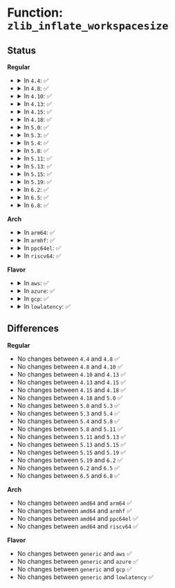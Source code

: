 # Function: <code>zlib_inflate_workspacesize</code>

## Status
<b>Regular</b>
<ul>
<li>
<details>
<summary>In <code>4.4</code>: ✅</summary>

```c
int zlib_inflate_workspacesize();
```

**Collision:** Unique Global

**Inline:** No

**Transformation:** False

**Instances:**

```
In lib/zlib_inflate/inflate.c (ffffffff81407d80)
Location: lib/zlib_inflate/inflate.c:18
Inline: False
Direct callers:
  - fs/pstore/platform.c:allocate_buf_for_compression
  - lib/decompress_inflate.c:__gunzip
  - lib/zlib_inflate/infutil.c:zlib_inflate_blob
```
**Symbols:**

```
ffffffff81407d80-ffffffff81407d8b: zlib_inflate_workspacesize (STB_GLOBAL)
```
</details>
</li>
<li>
<details>
<summary>In <code>4.8</code>: ✅</summary>

```c
int zlib_inflate_workspacesize();
```

**Collision:** Unique Global

**Inline:** No

**Transformation:** False

**Instances:**

```
In lib/zlib_inflate/inflate.c (ffffffff8144fc10)
Location: lib/zlib_inflate/inflate.c:18
Inline: False
Direct callers:
  - fs/squashfs/zlib_wrapper.c:zlib_init
  - fs/pstore/platform.c:allocate_zlib
  - lib/decompress_inflate.c:__gunzip
  - lib/zlib_inflate/infutil.c:zlib_inflate_blob
```
**Symbols:**

```
ffffffff8144fc10-ffffffff8144fc1b: zlib_inflate_workspacesize (STB_GLOBAL)
```
</details>
</li>
<li>
<details>
<summary>In <code>4.10</code>: ✅</summary>

```c
int zlib_inflate_workspacesize();
```

**Collision:** Unique Global

**Inline:** No

**Transformation:** False

**Instances:**

```
In lib/zlib_inflate/inflate.c (ffffffff8146e5d0)
Location: lib/zlib_inflate/inflate.c:18
Inline: False
Direct callers:
  - fs/squashfs/zlib_wrapper.c:zlib_init
  - fs/pstore/platform.c:allocate_zlib
  - lib/decompress_inflate.c:__gunzip
  - lib/zlib_inflate/infutil.c:zlib_inflate_blob
```
**Symbols:**

```
ffffffff8146e5d0-ffffffff8146e5db: zlib_inflate_workspacesize (STB_GLOBAL)
```
</details>
</li>
<li>
<details>
<summary>In <code>4.13</code>: ✅</summary>

```c
int zlib_inflate_workspacesize();
```

**Collision:** Unique Global

**Inline:** No

**Transformation:** False

**Instances:**

```
In lib/zlib_inflate/inflate.c (ffffffff81473bd0)
Location: lib/zlib_inflate/inflate.c:18
Inline: False
Direct callers:
  - fs/squashfs/zlib_wrapper.c:zlib_init
  - fs/pstore/platform.c:allocate_zlib
  - lib/zlib_inflate/infutil.c:zlib_inflate_blob
  - lib/decompress_inflate.c:__gunzip
```
**Symbols:**

```
ffffffff81473bd0-ffffffff81473bdb: zlib_inflate_workspacesize (STB_GLOBAL)
```
</details>
</li>
<li>
<details>
<summary>In <code>4.15</code>: ✅</summary>

```c
int zlib_inflate_workspacesize();
```

**Collision:** Unique Global

**Inline:** No

**Transformation:** False

**Instances:**

```
In lib/zlib_inflate/inflate.c (ffffffff814a0f60)
Location: lib/zlib_inflate/inflate.c:18
Inline: False
Direct callers:
  - fs/squashfs/zlib_wrapper.c:zlib_init
  - fs/pstore/platform.c:allocate_zlib
  - lib/zlib_inflate/infutil.c:zlib_inflate_blob
  - lib/decompress_inflate.c:__gunzip
```
**Symbols:**

```
ffffffff814a0f60-ffffffff814a0f6b: zlib_inflate_workspacesize (STB_GLOBAL)
```
</details>
</li>
<li>
<details>
<summary>In <code>4.18</code>: ✅</summary>

```c
int zlib_inflate_workspacesize();
```

**Collision:** Unique Global

**Inline:** No

**Transformation:** False

**Instances:**

```
In lib/zlib_inflate/inflate.c (ffffffff814d61f0)
Location: lib/zlib_inflate/inflate.c:18
Inline: False
Direct callers:
  - fs/squashfs/zlib_wrapper.c:zlib_init
  - crypto/deflate.c:deflate_decomp_init
  - lib/zlib_inflate/infutil.c:zlib_inflate_blob
  - lib/decompress_inflate.c:__gunzip
```
**Symbols:**

```
ffffffff814d61f0-ffffffff814d61f6: zlib_inflate_workspacesize (STB_GLOBAL)
```
</details>
</li>
<li>
<details>
<summary>In <code>5.0</code>: ✅</summary>

```c
int zlib_inflate_workspacesize();
```

**Collision:** Unique Global

**Inline:** No

**Transformation:** False

**Instances:**

```
In lib/zlib_inflate/inflate.c (ffffffff814eac60)
Location: lib/zlib_inflate/inflate.c:18
Inline: False
Direct callers:
  - fs/squashfs/zlib_wrapper.c:zlib_init
  - crypto/deflate.c:deflate_decomp_init
  - lib/zlib_inflate/infutil.c:zlib_inflate_blob
  - lib/decompress_inflate.c:__gunzip
```
**Symbols:**

```
ffffffff814eac60-ffffffff814eac66: zlib_inflate_workspacesize (STB_GLOBAL)
```
</details>
</li>
<li>
<details>
<summary>In <code>5.3</code>: ✅</summary>

```c
int zlib_inflate_workspacesize();
```

**Collision:** Unique Global

**Inline:** No

**Transformation:** False

**Instances:**

```
In lib/zlib_inflate/inflate.c (ffffffff815179c0)
Location: lib/zlib_inflate/inflate.c:18
Inline: False
Direct callers:
  - fs/squashfs/zlib_wrapper.c:zlib_init
  - crypto/deflate.c:deflate_decomp_init
  - lib/zlib_inflate/infutil.c:zlib_inflate_blob
  - lib/decompress_inflate.c:__gunzip
```
**Symbols:**

```
ffffffff815179c0-ffffffff815179c6: zlib_inflate_workspacesize (STB_GLOBAL)
```
</details>
</li>
<li>
<details>
<summary>In <code>5.4</code>: ✅</summary>

```c
int zlib_inflate_workspacesize();
```

**Collision:** Unique Global

**Inline:** No

**Transformation:** False

**Instances:**

```
In lib/zlib_inflate/inflate.c (ffffffff81538400)
Location: lib/zlib_inflate/inflate.c:28
Inline: False
Direct callers:
  - fs/squashfs/zlib_wrapper.c:zlib_init
  - crypto/deflate.c:deflate_decomp_init
  - lib/zlib_inflate/infutil.c:zlib_inflate_blob
  - lib/decompress_inflate.c:__gunzip
```
**Symbols:**

```
ffffffff81538400-ffffffff81538406: zlib_inflate_workspacesize (STB_GLOBAL)
```
</details>
</li>
<li>
<details>
<summary>In <code>5.8</code>: ✅</summary>

```c
int zlib_inflate_workspacesize();
```

**Collision:** Unique Global

**Inline:** No

**Transformation:** False

**Instances:**

```
In lib/zlib_inflate/inflate.c (ffffffff8159c920)
Location: lib/zlib_inflate/inflate.c:28
Inline: False
Direct callers:
  - fs/squashfs/zlib_wrapper.c:zlib_init
  - security/apparmor/apparmorfs.c:deflate_decompress
  - crypto/deflate.c:deflate_init
  - crypto/deflate.c:zlib_deflate_alloc_ctx
  - crypto/deflate.c:deflate_alloc_ctx
  - lib/zlib_inflate/infutil.c:zlib_inflate_blob
  - lib/decompress_inflate.c:__gunzip
```
**Symbols:**

```
ffffffff8159c920-ffffffff8159c926: zlib_inflate_workspacesize (STB_GLOBAL)
```
</details>
</li>
<li>
<details>
<summary>In <code>5.11</code>: ✅</summary>

```c
int zlib_inflate_workspacesize();
```

**Collision:** Unique Global

**Inline:** No

**Transformation:** False

**Instances:**

```
In lib/zlib_inflate/inflate.c (ffffffff815b8380)
Location: lib/zlib_inflate/inflate.c:28
Inline: False
Direct callers:
  - fs/squashfs/zlib_wrapper.c:zlib_init
  - security/apparmor/apparmorfs.c:deflate_decompress
  - crypto/deflate.c:deflate_init
  - crypto/deflate.c:zlib_deflate_alloc_ctx
  - crypto/deflate.c:deflate_alloc_ctx
  - lib/zlib_inflate/infutil.c:zlib_inflate_blob
  - lib/decompress_inflate.c:__gunzip
```
**Symbols:**

```
ffffffff815b8380-ffffffff815b8390: zlib_inflate_workspacesize (STB_GLOBAL)
```
</details>
</li>
<li>
<details>
<summary>In <code>5.13</code>: ✅</summary>

```c
int zlib_inflate_workspacesize();
```

**Collision:** Unique Global

**Inline:** No

**Transformation:** False

**Instances:**

```
In lib/zlib_inflate/inflate.c (ffffffff815c31f0)
Location: lib/zlib_inflate/inflate.c:28
Inline: False
Direct callers:
  - fs/squashfs/zlib_wrapper.c:zlib_init
  - security/apparmor/apparmorfs.c:rawdata_open
  - crypto/deflate.c:deflate_init
  - crypto/deflate.c:zlib_deflate_alloc_ctx
  - crypto/deflate.c:deflate_alloc_ctx
  - lib/zlib_inflate/infutil.c:zlib_inflate_blob
  - lib/decompress_inflate.c:__gunzip
```
**Symbols:**

```
ffffffff815c31f0-ffffffff815c3200: zlib_inflate_workspacesize (STB_GLOBAL)
```
</details>
</li>
<li>
<details>
<summary>In <code>5.15</code>: ✅</summary>

```c
int zlib_inflate_workspacesize();
```

**Collision:** Unique Global

**Inline:** No

**Transformation:** False

**Instances:**

```
In lib/zlib_inflate/inflate.c (ffffffff8162b170)
Location: lib/zlib_inflate/inflate.c:28
Inline: False
Direct callers:
  - fs/squashfs/zlib_wrapper.c:zlib_init
  - security/apparmor/apparmorfs.c:rawdata_open
  - crypto/deflate.c:deflate_init
  - crypto/deflate.c:zlib_deflate_alloc_ctx
  - crypto/deflate.c:deflate_alloc_ctx
  - lib/zlib_inflate/infutil.c:zlib_inflate_blob
  - lib/decompress_inflate.c:__gunzip
```
**Symbols:**

```
ffffffff8162b170-ffffffff8162b180: zlib_inflate_workspacesize (STB_GLOBAL)
```
</details>
</li>
<li>
<details>
<summary>In <code>5.19</code>: ✅</summary>

```c
int zlib_inflate_workspacesize();
```

**Collision:** Unique Global

**Inline:** No

**Transformation:** False

**Instances:**

```
In lib/zlib_inflate/inflate.c (ffffffff816fc700)
Location: lib/zlib_inflate/inflate.c:28
Inline: False
Direct callers:
  - fs/squashfs/zlib_wrapper.c:zlib_init
  - crypto/deflate.c:deflate_init
  - lib/zlib_inflate/infutil.c:zlib_inflate_blob
  - lib/decompress_inflate.c:__gunzip
```
**Symbols:**

```
ffffffff816fc700-ffffffff816fc714: zlib_inflate_workspacesize (STB_GLOBAL)
```
</details>
</li>
<li>
<details>
<summary>In <code>6.2</code>: ✅</summary>

```c
int zlib_inflate_workspacesize();
```

**Collision:** Unique Global

**Inline:** No

**Transformation:** False

**Instances:**

```
In lib/zlib_inflate/inflate.c (ffffffff817ef440)
Location: lib/zlib_inflate/inflate.c:28
Inline: False
Direct callers:
  - fs/squashfs/zlib_wrapper.c:zlib_init
  - crypto/deflate.c:deflate_init
  - lib/zlib_inflate/infutil.c:zlib_inflate_blob
  - lib/decompress_inflate.c:__gunzip
```
**Symbols:**

```
ffffffff817ef440-ffffffff817ef454: zlib_inflate_workspacesize (STB_GLOBAL)
```
</details>
</li>
<li>
<details>
<summary>In <code>6.5</code>: ✅</summary>

```c
int zlib_inflate_workspacesize();
```

**Collision:** Unique Global

**Inline:** No

**Transformation:** False

**Instances:**

```
In lib/zlib_inflate/inflate.c (ffffffff8182f7b0)
Location: lib/zlib_inflate/inflate.c:28
Inline: False
Direct callers:
  - fs/squashfs/zlib_wrapper.c:zlib_init
  - crypto/deflate.c:deflate_init
  - lib/zlib_inflate/infutil.c:zlib_inflate_blob
```
**Symbols:**

```
ffffffff8182f7b0-ffffffff8182f7c4: zlib_inflate_workspacesize (STB_GLOBAL)
```
</details>
</li>
<li>
<details>
<summary>In <code>6.8</code>: ✅</summary>

```c
int zlib_inflate_workspacesize();
```

**Collision:** Unique Global

**Inline:** No

**Transformation:** False

**Instances:**

```
In lib/zlib_inflate/inflate.c (ffffffff81881340)
Location: lib/zlib_inflate/inflate.c:28
Inline: False
Direct callers:
  - fs/squashfs/zlib_wrapper.c:zlib_init
  - fs/pstore/platform.c:pstore_get_backend_records
  - crypto/deflate.c:deflate_init
  - crypto/deflate.c:deflate_alloc_ctx
  - lib/zlib_inflate/infutil.c:zlib_inflate_blob
```
**Symbols:**

```
ffffffff81881340-ffffffff81881354: zlib_inflate_workspacesize (STB_GLOBAL)
```
</details>
</li>
</ul>
<b>Arch</b>
<ul>
<li>
<details>
<summary>In <code>arm64</code>: ✅</summary>

```c
int zlib_inflate_workspacesize();
```

**Collision:** Unique Global

**Inline:** No

**Transformation:** False

**Instances:**

```
In lib/zlib_inflate/inflate.c (ffff800010645180)
Location: lib/zlib_inflate/inflate.c:28
Inline: False
Direct callers:
  - fs/squashfs/zlib_wrapper.c:zlib_init
  - crypto/deflate.c:deflate_decomp_init
  - lib/zlib_inflate/infutil.c:zlib_inflate_blob
  - lib/decompress_inflate.c:__gunzip
```
**Symbols:**

```
ffff800010645180-ffff800010645188: zlib_inflate_workspacesize (STB_GLOBAL)
```
</details>
</li>
<li>
<details>
<summary>In <code>armhf</code>: ✅</summary>

```c
int zlib_inflate_workspacesize();
```

**Collision:** Unique Global

**Inline:** No

**Transformation:** False

**Instances:**

```
In lib/zlib_inflate/inflate.c (c07eb8d8)
Location: lib/zlib_inflate/inflate.c:28
Inline: False
Direct callers:
  - fs/squashfs/zlib_wrapper.c:zlib_init
  - crypto/deflate.c:deflate_decomp_init
  - lib/zlib_inflate/infutil.c:zlib_inflate_blob
  - lib/decompress_inflate.c:__gunzip
```
**Symbols:**

```
c07eb8d8-c07eb8ec: zlib_inflate_workspacesize (STB_GLOBAL)
```
</details>
</li>
<li>
<details>
<summary>In <code>ppc64el</code>: ✅</summary>

```c
int zlib_inflate_workspacesize();
```

**Collision:** Unique Global

**Inline:** No

**Transformation:** False

**Instances:**

```
In lib/zlib_inflate/inflate.c (c0000000007f1270)
Location: lib/zlib_inflate/inflate.c:28
Inline: False
Direct callers:
  - fs/squashfs/zlib_wrapper.c:zlib_init
  - crypto/deflate.c:deflate_decomp_init
  - lib/zlib_inflate/infutil.c:zlib_inflate_blob
  - lib/decompress_inflate.c:__gunzip
```
**Symbols:**

```
c0000000007f1270-c0000000007f127c: zlib_inflate_workspacesize (STB_GLOBAL)
```
</details>
</li>
<li>
<details>
<summary>In <code>riscv64</code>: ✅</summary>

```c
int zlib_inflate_workspacesize();
```

**Collision:** Unique Global

**Inline:** No

**Transformation:** False

**Instances:**

```
In lib/zlib_inflate/inflate.c (ffffffe0004717a6)
Location: lib/zlib_inflate/inflate.c:28
Inline: False
Direct callers:
  - fs/squashfs/zlib_wrapper.c:zlib_init
  - crypto/deflate.c:deflate_decomp_init
  - lib/zlib_inflate/infutil.c:zlib_inflate_blob
  - lib/decompress_inflate.c:__gunzip
```
**Symbols:**

```
ffffffe0004717a6-ffffffe0004717b8: zlib_inflate_workspacesize (STB_GLOBAL)
```
</details>
</li>
</ul>
<b>Flavor</b>
<ul>
<li>
<details>
<summary>In <code>aws</code>: ✅</summary>

```c
int zlib_inflate_workspacesize();
```

**Collision:** Unique Global

**Inline:** No

**Transformation:** False

**Instances:**

```
In lib/zlib_inflate/inflate.c (ffffffff815309e0)
Location: lib/zlib_inflate/inflate.c:28
Inline: False
Direct callers:
  - fs/squashfs/zlib_wrapper.c:zlib_init
  - crypto/deflate.c:deflate_decomp_init
  - lib/zlib_inflate/infutil.c:zlib_inflate_blob
  - lib/decompress_inflate.c:__gunzip
```
**Symbols:**

```
ffffffff815309e0-ffffffff815309e6: zlib_inflate_workspacesize (STB_GLOBAL)
```
</details>
</li>
<li>
<details>
<summary>In <code>azure</code>: ✅</summary>

```c
int zlib_inflate_workspacesize();
```

**Collision:** Unique Global

**Inline:** No

**Transformation:** False

**Instances:**

```
In lib/zlib_inflate/inflate.c (ffffffff81520cc0)
Location: lib/zlib_inflate/inflate.c:28
Inline: False
Direct callers:
  - fs/squashfs/zlib_wrapper.c:zlib_init
  - crypto/deflate.c:deflate_decomp_init
  - lib/zlib_inflate/infutil.c:zlib_inflate_blob
  - lib/decompress_inflate.c:__gunzip
```
**Symbols:**

```
ffffffff81520cc0-ffffffff81520cc6: zlib_inflate_workspacesize (STB_GLOBAL)
```
</details>
</li>
<li>
<details>
<summary>In <code>gcp</code>: ✅</summary>

```c
int zlib_inflate_workspacesize();
```

**Collision:** Unique Global

**Inline:** No

**Transformation:** False

**Instances:**

```
In lib/zlib_inflate/inflate.c (ffffffff8152c720)
Location: lib/zlib_inflate/inflate.c:28
Inline: False
Direct callers:
  - fs/squashfs/zlib_wrapper.c:zlib_init
  - crypto/deflate.c:deflate_decomp_init
  - lib/zlib_inflate/infutil.c:zlib_inflate_blob
  - lib/decompress_inflate.c:__gunzip
```
**Symbols:**

```
ffffffff8152c720-ffffffff8152c726: zlib_inflate_workspacesize (STB_GLOBAL)
```
</details>
</li>
<li>
<details>
<summary>In <code>lowlatency</code>: ✅</summary>

```c
int zlib_inflate_workspacesize();
```

**Collision:** Unique Global

**Inline:** No

**Transformation:** False

**Instances:**

```
In lib/zlib_inflate/inflate.c (ffffffff81546550)
Location: lib/zlib_inflate/inflate.c:28
Inline: False
Direct callers:
  - fs/squashfs/zlib_wrapper.c:zlib_init
  - crypto/deflate.c:deflate_decomp_init
  - lib/zlib_inflate/infutil.c:zlib_inflate_blob
  - lib/decompress_inflate.c:__gunzip
```
**Symbols:**

```
ffffffff81546550-ffffffff81546556: zlib_inflate_workspacesize (STB_GLOBAL)
```
</details>
</li>
</ul>

## Differences
<b>Regular</b>
<ul>
<li>
No changes between <code>4.4</code> and <code>4.8</code> ✅
</li>
<li>
No changes between <code>4.8</code> and <code>4.10</code> ✅
</li>
<li>
No changes between <code>4.10</code> and <code>4.13</code> ✅
</li>
<li>
No changes between <code>4.13</code> and <code>4.15</code> ✅
</li>
<li>
No changes between <code>4.15</code> and <code>4.18</code> ✅
</li>
<li>
No changes between <code>4.18</code> and <code>5.0</code> ✅
</li>
<li>
No changes between <code>5.0</code> and <code>5.3</code> ✅
</li>
<li>
No changes between <code>5.3</code> and <code>5.4</code> ✅
</li>
<li>
No changes between <code>5.4</code> and <code>5.8</code> ✅
</li>
<li>
No changes between <code>5.8</code> and <code>5.11</code> ✅
</li>
<li>
No changes between <code>5.11</code> and <code>5.13</code> ✅
</li>
<li>
No changes between <code>5.13</code> and <code>5.15</code> ✅
</li>
<li>
No changes between <code>5.15</code> and <code>5.19</code> ✅
</li>
<li>
No changes between <code>5.19</code> and <code>6.2</code> ✅
</li>
<li>
No changes between <code>6.2</code> and <code>6.5</code> ✅
</li>
<li>
No changes between <code>6.5</code> and <code>6.8</code> ✅
</li>
</ul>
<b>Arch</b>
<ul>
<li>
No changes between <code>amd64</code> and <code>arm64</code> ✅
</li>
<li>
No changes between <code>amd64</code> and <code>armhf</code> ✅
</li>
<li>
No changes between <code>amd64</code> and <code>ppc64el</code> ✅
</li>
<li>
No changes between <code>amd64</code> and <code>riscv64</code> ✅
</li>
</ul>
<b>Flavor</b>
<ul>
<li>
No changes between <code>generic</code> and <code>aws</code> ✅
</li>
<li>
No changes between <code>generic</code> and <code>azure</code> ✅
</li>
<li>
No changes between <code>generic</code> and <code>gcp</code> ✅
</li>
<li>
No changes between <code>generic</code> and <code>lowlatency</code> ✅
</li>
</ul>
